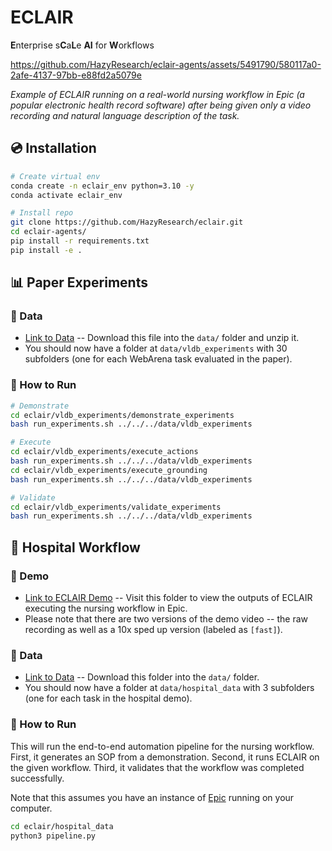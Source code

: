 # ECLAIR

**E**nterprise s**C**a**L**e **AI** for **W**orkflows



https://github.com/HazyResearch/eclair-agents/assets/5491790/580117a0-2afe-4137-97bb-e88fd2a5079e




*Example of ECLAIR running on a real-world nursing workflow in Epic (a popular electronic health record software) after being given only a video recording and natural language description of the task.*

## 💿 Installation

```bash
# Create virtual env
conda create -n eclair_env python=3.10 -y
conda activate eclair_env

# Install repo
git clone https://github.com/HazyResearch/eclair.git
cd eclair-agents/
pip install -r requirements.txt
pip install -e .
```

## 📊 Paper Experiments

### 💾 Data

* [Link to Data](https://drive.google.com/file/d/1h-sf1WlaIblvxhLNQbDlSiMDp1CkGFx1/view?usp=drive_link) -- Download this file into the `data/` folder and unzip it.
* You should now have a folder at `data/vldb_experiments` with 30 subfolders (one for each WebArena task evaluated in the paper).

### 🚀 How to Run

```bash
# Demonstrate
cd eclair/vldb_experiments/demonstrate_experiments
bash run_experiments.sh ../../../data/vldb_experiments

# Execute
cd eclair/vldb_experiments/execute_actions
bash run_experiments.sh ../../../data/vldb_experiments
cd eclair/vldb_experiments/execute_grounding
bash run_experiments.sh ../../../data/vldb_experiments

# Validate
cd eclair/vldb_experiments/validate_experiments
bash run_experiments.sh ../../../data/vldb_experiments
```

## 🏥 Hospital Workflow

### 🎥 Demo

* [Link to ECLAIR Demo](https://drive.google.com/drive/folders/1U6fC67mDNlHQ0ikx-OOHx-7Bdv91XJ15?usp=drive_link) -- Visit this folder to view the outputs of ECLAIR executing the nursing workflow in Epic. 
* Please note that there are two versions of the demo video -- the raw recording as well as a 10x sped up version (labeled as `[fast]`).

### 💾 Data

* [Link to Data](https://drive.google.com/drive/folders/1TZp38_0IPf8aXFjh2UJa6AMdZyEyqCBA?usp=drive_link) -- Download this folder into the `data/` folder. 
* You should now have a folder at `data/hospital_data` with 3 subfolders (one for each task in the hospital demo).

### 🚀 How to Run

This will run the end-to-end automation pipeline for the nursing workflow. First, it generates an SOP from a demonstration. Second, it runs ECLAIR on the given workflow. Third, it validates that the workflow was completed successfully.

Note that this assumes you have an instance of [Epic](https://www.epic.com/) running on your computer.

```bash
cd eclair/hospital_data
python3 pipeline.py
```
